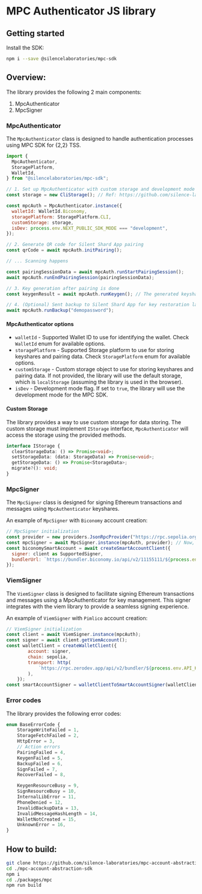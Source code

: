 # MPC Authenticator JS library

## Getting started

Install the SDK:

```sh
npm i --save @silencelaboratories/mpc-sdk
```

## Overview:

The library provides the following 2 main components:

1. MpcAuthenticator
2. MpcSigner

### MpcAuthenticator

The `MpcAuthenticator` class is designed to handle authentication processes using MPC SDK for {2,2} TSS.

```javascript
import {
  MpcAuthenticator,
  StoragePlatform,
  WalletId,
} from "@silencelaboratories/mpc-sdk";

// 1. Set up MpcAuthenticator with custom storage and development mode
const storage = new CliStorage(); // Ref: https://github.com/silence-laboratories/mpc-auth-client/blob/staging/packages/biconomy/cli/mpc/storage.ts

const mpcAuth = MpcAuthenticator.instance({
  walletId: WalletId.Biconomy,
  storagePlatform: StoragePlatform.CLI,
  customStorage: storage,
  isDev: process.env.NEXT_PUBLIC_SDK_MODE === "development",
});

// 2. Generate QR code for Silent Shard App pairing
const qrCode = await mpcAuth.initPairing();

// ... Scanning happens

const pairingSessionData = await mpcAuth.runStartPairingSession();
await mpcAuth.runEndPairingSession(pairingSessionData);

// 3. Key generation after pairing is done
const keygenResult = await mpcAuth.runKeygen(); // The generated keyshares will be stored to do signing later

// 4. (Optional) Sent backup to Silent Shard App for key restoration later
await mpcAuth.runBackup("demopassword");
```

#### MpcAuthenticator options

- `walletId` - Supported Wallet ID to use for identifying the wallet. Check `WalletId` enum for available options.
- `storagePlatform` - Supported Storage platform to use for storing keyshares and pairing data. Check `StoragePlatform` enum for available options.
- `customStorage` - Custom storage object to use for storing keyshares and pairing data. If not provided, the library will use the default storage, which is `localStorage` (assuming the library is used in the browser).
- `isDev` - Development mode flag. If set to `true`, the library will use the development mode for the MPC SDK.

#### Custom Storage

The library provides a way to use custom storage for data storing. The custom storage must implement `IStorage` interface, `MpcAuthenticator` will access the storage using the provided methods.

```typescript
interface IStorage {
  clearStorageData: () => Promise<void>;
  setStorageData: (data: StorageData) => Promise<void>;
  getStorageData: () => Promise<StorageData>;
  migrate?(): void;
}
```

### MpcSigner

The `MpcSigner` class is designed for signing Ethereum transactions and messages using `MpcAuthenticator` keyshares.

An example of `MpcSigner` with `Biconomy` account creation:

```javascript
// MpcSigner initialization
const provider = new providers.JsonRpcProvider("https://rpc.sepolia.org");
const mpcSigner = await MpcSigner.instance(mpcAuth, provider); // Now, mpcSigner could be used to sign ETH transactions
const biconomySmartAccount = await createSmartAccountClient({
  signer: client as SupportedSigner,
  bundlerUrl: `https://bundler.biconomy.io/api/v2/11155111/${process.env.API_KEY}`,
});
```

### ViemSigner

The `ViemSigner` class is designed to facilitate signing Ethereum transactions and messages using a MpcAuthenticator for key management. This signer integrates with the viem library to provide a seamless signing experience.

An example of `ViemSigner` with `Pimlico` account creation:

````javascript
// ViemSigner initialization
const client = await ViemSigner.instance(mpcAuth);
const signer = await client.getViemAccount();
const walletClient = createWalletClient({
        account: signer,
        chain: sepolia,
        transport: http(
            `https://rpc.zerodev.app/api/v2/bundler/${process.env.API_KEY}`
        ),
    });
const smartAccountSigner = walletClientToSmartAccountSigner(walletClient);
````

### Error codes

The library provides the following error codes:

```typescript
enum BaseErrorCode {
	StorageWriteFailed = 1,
	StorageFetchFailed = 2,
	HttpError = 3,
	// Action errors
	PairingFailed = 4,
	KeygenFailed = 5,
	BackupFailed = 6,
	SignFailed = 7,
	RecoverFailed = 8,

	KeygenResourceBusy = 9,
	SignResourceBusy = 10,
	InternalLibError = 11,
	PhoneDenied = 12,
	InvalidBackupData = 13,
	InvalidMessageHashLength = 14,
	WalletNotCreated = 15,
	UnknownError = 16,
}
````

## How to build:

```bash
git clone https://github.com/silence-laboratories/mpc-account-abstraction-sdk.git
cd ./mpc-account-abstraction-sdk
npm i
cd ./packages/mpc
npm run build
```
